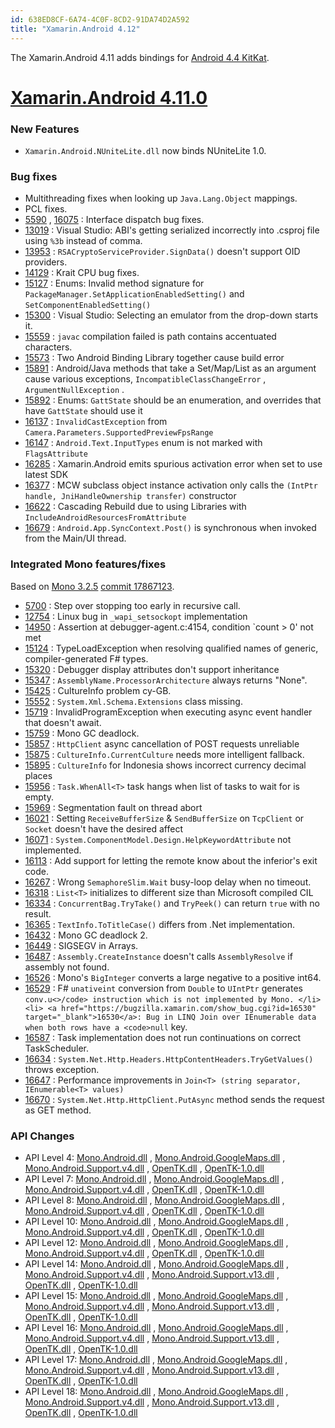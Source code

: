 ```yaml
---
id: 638ED8CF-6A74-4C0F-8CD2-91DA74D2A592
title: "Xamarin.Android 4.12"
---
```


The Xamarin.Android 4.11 adds bindings for [Android 4.4 KitKat](http://www.android.com/versions/kit-kat-4-4/).

 <a name="0"></a>


 <a name="Xamarin.Android_4.11.0"></a>


#  [Xamarin.Android 4.11.0](#Xamarin.Android_4.11.0)

### New Features

-  `Xamarin.Android.NUniteLite.dll` now binds NUniteLite 1.0.


### Bug fixes

-  Multithreading fixes when looking up  `Java.Lang.Object` mappings.
-  PCL fixes.
-   [5590](https://bugzilla.xamarin.com/show_bug.cgi?id=5590) ,  [16075](https://bugzilla.xamarin.com/show_bug.cgi?id=16075) : Interface dispatch bug fixes. 
-   [13019](https://bugzilla.xamarin.com/show_bug.cgi?id=13019) : Visual Studio: ABI's getting serialized incorrectly into .csproj file using  `%3b` instead of comma. 
-   [13953](https://bugzilla.xamarin.com/show_bug.cgi?id=13953) :  `RSACryptoServiceProvider.SignData()` doesn't support OID providers. 
-   [14129](https://bugzilla.xamarin.com/show_bug.cgi?id=14129) : Krait CPU bug fixes. 
-   [15127](https://bugzilla.xamarin.com/show_bug.cgi?id=15127) : Enums: Invalid method signature for  `PackageManager.SetApplicationEnabledSetting()` and  `SetComponentEnabledSetting()` 
-   [15300](https://bugzilla.xamarin.com/show_bug.cgi?id=15300) : Visual Studio: Selecting an emulator from the drop-down starts it. 
-   [15559](https://bugzilla.xamarin.com/show_bug.cgi?id=15559) :  `javac` compilation failed is path contains accentuated characters. 
-   [15573](https://bugzilla.xamarin.com/show_bug.cgi?id=15573) : Two Android Binding Library together cause build error 
-   [15891](https://bugzilla.xamarin.com/show_bug.cgi?id=15891) : Android/Java methods that take a Set/Map/List as an argument cause various exceptions,  `IncompatibleClassChangeError` ,  `ArgumentNullException` . 
-   [15892](https://bugzilla.xamarin.com/show_bug.cgi?id=15892) : Enums:  `GattState` should be an enumeration, and overrides that have  `GattState` should use it 
-   [16137](https://bugzilla.xamarin.com/show_bug.cgi?id=16137) :  `InvalidCastException` from  `Camera.Parameters.SupportedPreviewFpsRange` 
-   [16147](https://bugzilla.xamarin.com/show_bug.cgi?id=16147) :  `Android.Text.InputTypes` enum is not marked with  `FlagsAttribute` 
-   [16285](https://bugzilla.xamarin.com/show_bug.cgi?id=16285) : Xamarin.Android emits spurious activation error when set to use latest SDK 
-   [16377](https://bugzilla.xamarin.com/show_bug.cgi?id=16377) : MCW subclass object instance activation only calls the  `(IntPtr handle, JniHandleOwnership transfer)` constructor 
-   [16622](https://bugzilla.xamarin.com/show_bug.cgi?id=16622) : Cascading Rebuild due to using Libraries with  `IncludeAndroidResourcesFromAttribute` 
-   [16679](https://bugzilla.xamarin.com/show_bug.cgi?id=16679) :  `Android.App.SyncContext.Post()` is synchronous when invoked from the Main/UI thread. 


### Integrated Mono features/fixes

Based on [Mono 3.2.5](http://www.mono-project.com/Release_Notes_Mono_3.2#New_in_Mono_3.2.5) [commit 17867123](https://github.com/mono/mono/commit/178671233141aae5e9f9a3fa5f67b564d287051a).

-   [5700](https://bugzilla.xamarin.com/show_bug.cgi?id=5700) : Step over stopping too early in recursive call. 
-   [12754](https://bugzilla.xamarin.com/show_bug.cgi?id=12754) : Linux bug in  `_wapi_setsockopt` implementation 
-   [14950](https://bugzilla.xamarin.com/show_bug.cgi?id=14950) : Assertion at debugger-agent.c:4154, condition `count > 0' not met 
-   [15124](https://bugzilla.xamarin.com/show_bug.cgi?id=15124) : TypeLoadException when resolving qualified names of generic, compiler-generated F# types. 
-   [15320](https://bugzilla.xamarin.com/show_bug.cgi?id=15320) : Debugger display attributes don't support inheritance 
-   [15347](https://bugzilla.xamarin.com/show_bug.cgi?id=15347) :  `AssemblyName.ProcessorArchitecture` always returns "None". 
-   [15425](https://bugzilla.xamarin.com/show_bug.cgi?id=15425) : CultureInfo problem cy-GB. 
-   [15552](https://bugzilla.xamarin.com/show_bug.cgi?id=15552) :  `System.Xml.Schema.Extensions` class missing. 
-   [15719](https://bugzilla.xamarin.com/show_bug.cgi?id=15719) : InvalidProgramException when executing async event handler that doesn't await. 
-   [15759](https://bugzilla.xamarin.com/show_bug.cgi?id=15759) : Mono GC deadlock. 
-   [15857](https://bugzilla.xamarin.com/show_bug.cgi?id=15857) :  `HttpClient` async cancellation of POST requests unreliable 
-   [15875](https://bugzilla.xamarin.com/show_bug.cgi?id=15875) :  `CultureInfo.CurrentCulture` needs more intelligent fallback. 
-   [15895](https://bugzilla.xamarin.com/show_bug.cgi?id=15895) :  `CultureInfo` for Indonesia shows incorrect currency decimal places 
-   [15956](https://bugzilla.xamarin.com/show_bug.cgi?id=15956) :  `Task.WhenAll<T>` task hangs when list of tasks to wait for is empty. 
-   [15969](https://bugzilla.xamarin.com/show_bug.cgi?id=15969) : Segmentation fault on thread abort 
-   [16021](https://bugzilla.xamarin.com/show_bug.cgi?id=16021) : Setting  `ReceiveBufferSize` &amp;  `SendBufferSize` on  `TcpClient` or  `Socket` doesn't have the desired affect 
-   [16071](https://bugzilla.xamarin.com/show_bug.cgi?id=16071) :  `System.ComponentModel.Design.HelpKeywordAttribute` not implemented. 
-   [16113](https://bugzilla.xamarin.com/show_bug.cgi?id=16113) : Add support for letting the remote know about the inferior's exit code. 
-   [16267](https://bugzilla.xamarin.com/show_bug.cgi?id=16267) : Wrong  `SemaphoreSlim.Wait` busy-loop delay when no timeout. 
-   [16318](https://bugzilla.xamarin.com/show_bug.cgi?id=16318) :  `List<T>` initializes to different size than Microsoft compiled CIL 
-   [16334](https://bugzilla.xamarin.com/show_bug.cgi?id=16334) :  `ConcurrentBag.TryTake()` and  `TryPeek()` can return  `true` with no result. 
-   [16365](https://bugzilla.xamarin.com/show_bug.cgi?id=16365) :  `TextInfo.ToTitleCase()` differs from .Net implementation. 
-   [16432](https://bugzilla.xamarin.com/show_bug.cgi?id=16432) : Mono GC deadlock 2. 
-   [16449](https://bugzilla.xamarin.com/show_bug.cgi?id=16449) : SIGSEGV in Arrays. 
-   [16487](https://bugzilla.xamarin.com/show_bug.cgi?id=16487) :  `Assembly.CreateInstance` doesn't calls  `AssemblyResolve` if assembly not found. 
-   [16526](https://bugzilla.xamarin.com/show_bug.cgi?id=16526) : Mono's  `BigInteger` converts a large negative to a positive int64. 
-   [16529](https://bugzilla.xamarin.com/show_bug.cgi?id=16529) : F#  `unativeint` conversion from  `Double` to  `UIntPtr` generates  `conv.u<>/code> instruction which is not implemented by Mono. </li> <li> <a href="https://bugzilla.xamarin.com/show_bug.cgi?id=16530" target="_blank">16530</a>: Bug in LINQ Join over IEnumerable data when both rows have a <code>null` key. 
-   [16587](https://bugzilla.xamarin.com/show_bug.cgi?id=16587) : Task implementation does not run continuations on correct TaskScheduler. 
-   [16634](https://bugzilla.xamarin.com/show_bug.cgi?id=16634) :  `System.Net.Http.Headers.HttpContentHeaders.TryGetValues()` throws exception. 
-   [16647](https://bugzilla.xamarin.com/show_bug.cgi?id=16647) : Performance improvements in  `Join<T> (string separator, IEnumerable<T> values)` 
-   [16670](https://bugzilla.xamarin.com/show_bug.cgi?id=16670) :  `System.Net.Http.HttpClient.PutAsync` method sends the request as GET method. 


 <a name="API_Changes" class="injected"></a>


### API Changes

-  API Level 4:  [Mono.Android.dll](xamarin.android_4.11/level_4_diff/mono.android.dll) ,  [Mono.Android.GoogleMaps.dll](xamarin.android_4.11/level_4_diff/mono.android.googlemaps.dll) ,  [Mono.Android.Support.v4.dll](xamarin.android_4.11/level_4_diff/mono.android.support.v4.dll) ,  [OpenTK.dll](xamarin.android_4.11/level_4_diff/opentk.dll) ,  [OpenTK-1.0.dll](xamarin.android_4.11/level_4_diff/opentk-1.0.dll) 
-  API Level 7:  [Mono.Android.dll](xamarin.android_4.11/level_7_diff/mono.android.dll) ,  [Mono.Android.GoogleMaps.dll](xamarin.android_4.11/level_7_diff/mono.android.googlemaps.dll) ,  [Mono.Android.Support.v4.dll](xamarin.android_4.11/level_7_diff/mono.android.support.v4.dll) ,  [OpenTK.dll](xamarin.android_4.11/level_7_diff/opentk.dll) ,  [OpenTK-1.0.dll](xamarin.android_4.11/level_4_diff/opentk-1.0.dll) 
-  API Level 8:  [Mono.Android.dll](xamarin.android_4.11/level_8_diff/mono.android.dll) ,  [Mono.Android.GoogleMaps.dll](xamarin.android_4.11/level_8_diff/mono.android.googlemaps.dll) ,  [Mono.Android.Support.v4.dll](xamarin.android_4.11/level_8_diff/mono.android.support.v4.dll) ,  [OpenTK.dll](xamarin.android_4.11/level_8_diff/opentk.dll) ,  [OpenTK-1.0.dll](xamarin.android_4.11/level_8_diff/opentk-1.0.dll) 
-  API Level 10:  [Mono.Android.dll](xamarin.android_4.11/level_10_diff/mono.android.dll) ,  [Mono.Android.GoogleMaps.dll](xamarin.android_4.11/level_10_diff/mono.android.googlemaps.dll) ,  [Mono.Android.Support.v4.dll](xamarin.android_4.11/level_10_diff/mono.android.support.v4.dll) ,  [OpenTK.dll](xamarin.android_4.11/level_10_diff/opentk.dll) ,  [OpenTK-1.0.dll](xamarin.android_4.11/level_10_diff/opentk-1.0.dll) 
-  API Level 12:  [Mono.Android.dll](xamarin.android_4.11/level_12_diff/mono.android.dll) ,  [Mono.Android.GoogleMaps.dll](xamarin.android_4.11/level_12_diff/mono.android.googlemaps.dll) ,  [Mono.Android.Support.v4.dll](xamarin.android_4.11/level_12_diff/mono.android.support.v4.dll) ,  [OpenTK.dll](xamarin.android_4.11/level_12_diff/opentk.dll) ,  [OpenTK-1.0.dll](xamarin.android_4.11/level_12_diff/opentk-1.0.dll) 
-  API Level 14:  [Mono.Android.dll](xamarin.android_4.11/level_14_diff/mono.android.dll) ,  [Mono.Android.GoogleMaps.dll](xamarin.android_4.11/level_14_diff/mono.android.googlemaps.dll) ,  [Mono.Android.Support.v4.dll](xamarin.android_4.11/level_14_diff/mono.android.support.v4.dll) ,  [Mono.Android.Support.v13.dll](xamarin.android_4.11/level_14_diff/mono.android.support.v13.dll) ,  [OpenTK.dll](xamarin.android_4.11/level_14_diff/opentk.dll) ,  [OpenTK-1.0.dll](xamarin.android_4.11/level_14_diff/opentk-1.0.dll) 
-  API Level 15:  [Mono.Android.dll](xamarin.android_4.11/level_15_diff/mono.android.dll) ,  [Mono.Android.GoogleMaps.dll](xamarin.android_4.11/level_15_diff/mono.android.googlemaps.dll) ,  [Mono.Android.Support.v4.dll](xamarin.android_4.11/level_15_diff/mono.android.support.v4.dll) ,  [Mono.Android.Support.v13.dll](xamarin.android_4.11/level_15_diff/mono.android.support.v13.dll) ,  [OpenTK.dll](xamarin.android_4.11/level_15_diff/opentk.dll) ,  [OpenTK-1.0.dll](xamarin.android_4.11/level_15_diff/opentk-1.0.dll) 
-  API Level 16:  [Mono.Android.dll](xamarin.android_4.11/level_16_diff/mono.android.dll) ,  [Mono.Android.GoogleMaps.dll](xamarin.android_4.11/level_16_diff/mono.android.googlemaps.dll) ,  [Mono.Android.Support.v4.dll](xamarin.android_4.11/level_16_diff/mono.android.support.v4.dll) ,  [Mono.Android.Support.v13.dll](xamarin.android_4.11/level_16_diff/mono.android.support.v13.dll) ,  [OpenTK.dll](xamarin.android_4.11/level_16_diff/opentk.dll) ,  [OpenTK-1.0.dll](xamarin.android_4.11/level_16_diff/opentk-1.0.dll) 
-  API Level 17:  [Mono.Android.dll](xamarin.android_4.11/level_17_diff/mono.android.dll) ,  [Mono.Android.GoogleMaps.dll](xamarin.android_4.11/level_17_diff/mono.android.googlemaps.dll) ,  [Mono.Android.Support.v4.dll](xamarin.android_4.11/level_17_diff/mono.android.support.v4.dll) ,  [Mono.Android.Support.v13.dll](xamarin.android_4.11/level_17_diff/mono.android.support.v13.dll) ,  [OpenTK.dll](xamarin.android_4.11/level_17_diff/opentk.dll) ,  [OpenTK-1.0.dll](xamarin.android_4.11/level_17_diff/opentk-1.0.dll) 
-  API Level 18:  [Mono.Android.dll](xamarin.android_4.11/level_18_diff/mono.android.dll) ,  [Mono.Android.GoogleMaps.dll](xamarin.android_4.11/level_18_diff/mono.android.googlemaps.dll) ,  [Mono.Android.Support.v4.dll](xamarin.android_4.11/level_18_diff/mono.android.support.v4.dll) ,  [Mono.Android.Support.v13.dll](xamarin.android_4.11/level_18_diff/mono.android.support.v13.dll) ,  [OpenTK.dll](xamarin.android_4.11/level_18_diff/opentk.dll) ,  [OpenTK-1.0.dll](xamarin.android_4.11/level_18_diff/opentk-1.0.dll)
